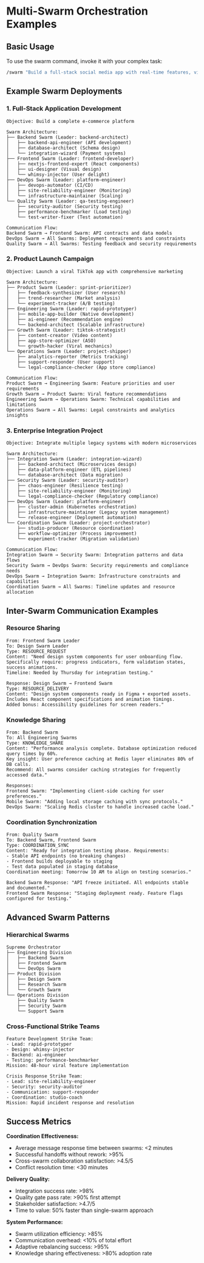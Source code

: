 # Multi-Swarm Orchestration Examples

## Basic Usage

To use the swarm command, invoke it with your complex task:

```bash
/swarm "Build a full-stack social media app with real-time features, viral sharing mechanics, and scalable infrastructure"
```

## Example Swarm Deployments

### 1. Full-Stack Application Development
```
Objective: Build a complete e-commerce platform

Swarm Architecture:
├── Backend Swarm (Leader: backend-architect)
│   ├── backend-api-engineer (API development)
│   ├── database-architect (Schema design)
│   └── integration-wizard (Payment systems)
├── Frontend Swarm (Leader: frontend-developer)
│   ├── nextjs-frontend-expert (React components)
│   ├── ui-designer (Visual design)
│   └── whimsy-injector (User delight)
├── DevOps Swarm (Leader: platform-engineer)
│   ├── devops-automator (CI/CD)
│   ├── site-reliability-engineer (Monitoring)
│   └── infrastructure-maintainer (Scaling)
└── Quality Swarm (Leader: qa-testing-engineer)
    ├── security-auditor (Security testing)
    ├── performance-benchmarker (Load testing)
    └── test-writer-fixer (Test automation)

Communication Flow:
Backend Swarm → Frontend Swarm: API contracts and data models
DevOps Swarm → All Swarms: Deployment requirements and constraints
Quality Swarm → All Swarms: Testing feedback and security requirements
```

### 2. Product Launch Campaign
```
Objective: Launch a viral TikTok app with comprehensive marketing

Swarm Architecture:
├── Product Swarm (Leader: sprint-prioritizer)
│   ├── feedback-synthesizer (User research)
│   ├── trend-researcher (Market analysis)
│   └── experiment-tracker (A/B testing)
├── Engineering Swarm (Leader: rapid-prototyper)
│   ├── mobile-app-builder (Native development)
│   ├── ai-engineer (Recommendation engine)
│   └── backend-architect (Scalable infrastructure)
├── Growth Swarm (Leader: tiktok-strategist)
│   ├── content-creator (Video content)
│   ├── app-store-optimizer (ASO)
│   └── growth-hacker (Viral mechanics)
└── Operations Swarm (Leader: project-shipper)
    ├── analytics-reporter (Metrics tracking)
    ├── support-responder (User support)
    └── legal-compliance-checker (App store compliance)

Communication Flow:
Product Swarm → Engineering Swarm: Feature priorities and user requirements
Growth Swarm → Product Swarm: Viral feature recommendations
Engineering Swarm → Operations Swarm: Technical capabilities and limitations
Operations Swarm → All Swarms: Legal constraints and analytics insights
```

### 3. Enterprise Integration Project
```
Objective: Integrate multiple legacy systems with modern microservices

Swarm Architecture:
├── Integration Swarm (Leader: integration-wizard)
│   ├── backend-architect (Microservices design)
│   ├── data-platform-engineer (ETL pipelines)
│   └── database-architect (Data migration)
├── Security Swarm (Leader: security-auditor)
│   ├── chaos-engineer (Resilience testing)
│   ├── site-reliability-engineer (Monitoring)
│   └── legal-compliance-checker (Regulatory compliance)
├── DevOps Swarm (Leader: platform-engineer)
│   ├── cluster-admin (Kubernetes orchestration)
│   ├── infrastructure-maintainer (Legacy system management)
│   └── release-engineer (Deployment automation)
└── Coordination Swarm (Leader: project-orchestrator)
    ├── studio-producer (Resource coordination)
    ├── workflow-optimizer (Process improvement)
    └── experiment-tracker (Migration validation)

Communication Flow:
Integration Swarm → Security Swarm: Integration patterns and data flows
Security Swarm → DevOps Swarm: Security requirements and compliance needs
DevOps Swarm → Integration Swarm: Infrastructure constraints and capabilities
Coordination Swarm → All Swarms: Timeline updates and resource allocation
```

## Inter-Swarm Communication Examples

### Resource Sharing
```
From: Frontend Swarm Leader
To: Design Swarm Leader
Type: RESOURCE_REQUEST
Content: "Need design system components for user onboarding flow. 
Specifically require: progress indicators, form validation states, success animations.
Timeline: Needed by Thursday for integration testing."

Response: Design Swarm → Frontend Swarm
Type: RESOURCE_DELIVERY
Content: "Design system components ready in Figma + exported assets.
Includes React component specifications and animation timings.
Added bonus: Accessibility guidelines for screen readers."
```

### Knowledge Sharing
```
From: Backend Swarm
To: All Engineering Swarms
Type: KNOWLEDGE_SHARE
Content: "Performance analysis complete. Database optimization reduced query times by 60%.
Key insight: User preference caching at Redis layer eliminates 80% of DB calls.
Recommend: All swarms consider caching strategies for frequently accessed data."

Responses:
Frontend Swarm: "Implementing client-side caching for user preferences."
Mobile Swarm: "Adding local storage caching with sync protocols."
DevOps Swarm: "Scaling Redis cluster to handle increased cache load."
```

### Coordination Synchronization
```
From: Quality Swarm
To: Backend Swarm, Frontend Swarm
Type: COORDINATION_SYNC
Content: "Ready for integration testing phase. Requirements:
- Stable API endpoints (no breaking changes)
- Frontend builds deployable to staging
- Test data populated in staging database
Coordination meeting: Tomorrow 10 AM to align on testing scenarios."

Backend Swarm Response: "API freeze initiated. All endpoints stable and documented."
Frontend Swarm Response: "Staging deployment ready. Feature flags configured for testing."
```

## Advanced Swarm Patterns

### Hierarchical Swarms
```
Supreme Orchestrator
├── Engineering Division
│   ├── Backend Swarm
│   ├── Frontend Swarm
│   └── DevOps Swarm
├── Product Division
│   ├── Design Swarm
│   ├── Research Swarm
│   └── Growth Swarm
└── Operations Division
    ├── Quality Swarm
    ├── Security Swarm
    └── Support Swarm
```

### Cross-Functional Strike Teams
```
Feature Development Strike Team:
- Lead: rapid-prototyper
- Design: whimsy-injector
- Backend: ai-engineer
- Testing: performance-benchmarker
Mission: 48-hour viral feature implementation

Crisis Response Strike Team:
- Lead: site-reliability-engineer
- Security: security-auditor
- Communication: support-responder
- Coordination: studio-coach
Mission: Rapid incident response and resolution
```

## Success Metrics

**Coordination Effectiveness:**
- Average message response time between swarms: <2 minutes
- Successful handoffs without rework: >95%
- Cross-swarm collaboration satisfaction: >4.5/5
- Conflict resolution time: <30 minutes

**Delivery Quality:**
- Integration success rate: >98%
- Quality gate pass rate: >90% first attempt
- Stakeholder satisfaction: >4.7/5
- Time to value: 50% faster than single-swarm approach

**System Performance:**
- Swarm utilization efficiency: >85%
- Communication overhead: <10% of total effort
- Adaptive rebalancing success: >95%
- Knowledge sharing effectiveness: >80% adoption rate